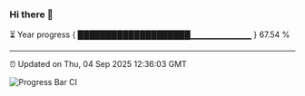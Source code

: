 ### Hi there 👋

⏳ Year progress { ████████████████████▁▁▁▁▁▁▁▁▁▁ } 67.54 %

---

⏰ Updated on Thu, 04 Sep 2025 12:36:03 GMT

![Progress Bar CI](https://github.com/liununu/liununu/workflows/Progress%20Bar%20CI/badge.svg)
